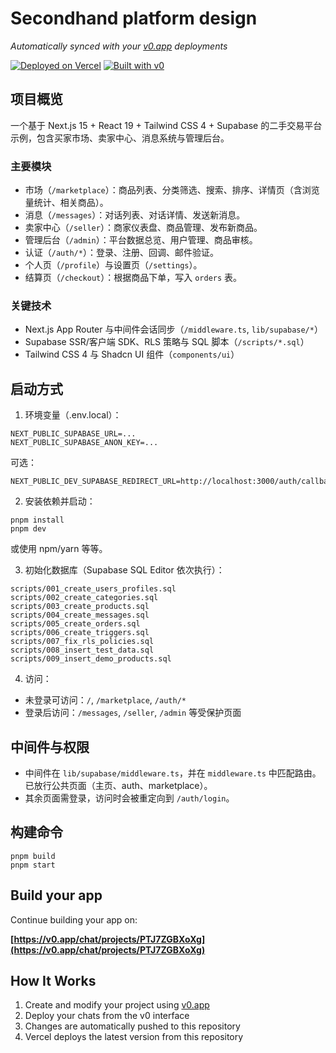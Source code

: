 # Secondhand platform design

*Automatically synced with your [v0.app](https://v0.app) deployments*

[![Deployed on Vercel](https://img.shields.io/badge/Deployed%20on-Vercel-black?style=for-the-badge&logo=vercel)](https://vercel.com/learnerhouses-projects/v0-secondhand-platform-design)
[![Built with v0](https://img.shields.io/badge/Built%20with-v0.app-black?style=for-the-badge)](https://v0.app/chat/projects/PTJ7ZGBXoXg)

## 项目概览

一个基于 Next.js 15 + React 19 + Tailwind CSS 4 + Supabase 的二手交易平台示例，包含买家市场、卖家中心、消息系统与管理后台。

### 主要模块

- 市场（`/marketplace`）：商品列表、分类筛选、搜索、排序、详情页（含浏览量统计、相关商品）。
- 消息（`/messages`）：对话列表、对话详情、发送新消息。
- 卖家中心（`/seller`）：商家仪表盘、商品管理、发布新商品。
- 管理后台（`/admin`）：平台数据总览、用户管理、商品审核。
- 认证（`/auth/*`）：登录、注册、回调、邮件验证。
- 个人页（`/profile`）与设置页（`/settings`）。
- 结算页（`/checkout`）：根据商品下单，写入 `orders` 表。

### 关键技术

- Next.js App Router 与中间件会话同步（`/middleware.ts`, `lib/supabase/*`）
- Supabase SSR/客户端 SDK、RLS 策略与 SQL 脚本（`/scripts/*.sql`）
- Tailwind CSS 4 与 Shadcn UI 组件（`components/ui`）


## 启动方式

1. 环境变量（.env.local）：
```
NEXT_PUBLIC_SUPABASE_URL=... 
NEXT_PUBLIC_SUPABASE_ANON_KEY=...
```
可选：
```
NEXT_PUBLIC_DEV_SUPABASE_REDIRECT_URL=http://localhost:3000/auth/callback
```

2. 安装依赖并启动：
```
pnpm install
pnpm dev
```
或使用 npm/yarn 等等。

3. 初始化数据库（Supabase SQL Editor 依次执行）：
```
scripts/001_create_users_profiles.sql
scripts/002_create_categories.sql
scripts/003_create_products.sql
scripts/004_create_messages.sql
scripts/005_create_orders.sql
scripts/006_create_triggers.sql
scripts/007_fix_rls_policies.sql
scripts/008_insert_test_data.sql
scripts/009_insert_demo_products.sql
```

4. 访问：
- 未登录可访问：`/`, `/marketplace`, `/auth/*`
- 登录后访问：`/messages`, `/seller`, `/admin` 等受保护页面

## 中间件与权限

- 中间件在 `lib/supabase/middleware.ts`，并在 `middleware.ts` 中匹配路由。已放行公共页面（主页、auth、marketplace）。
- 其余页面需登录，访问时会被重定向到 `/auth/login`。

## 构建命令

```
pnpm build
pnpm start
```

## Build your app

Continue building your app on:

**[https://v0.app/chat/projects/PTJ7ZGBXoXg](https://v0.app/chat/projects/PTJ7ZGBXoXg)**

## How It Works

1. Create and modify your project using [v0.app](https://v0.app)
2. Deploy your chats from the v0 interface
3. Changes are automatically pushed to this repository
4. Vercel deploys the latest version from this repository